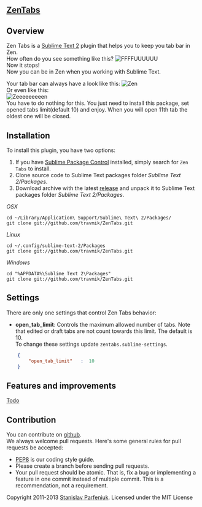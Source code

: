 ## [ZenTabs](https://github.com/travmik/ZenTabs)
## Overview  
Zen Tabs is a [Sublime Text 2](http://www.sublimetext.com/2) plugin that helps you to keep you tab bar in Zen.  
How often do you see something like this?
![FFFFUUUUUU](http://i.piccy.info/i7/ebce930b17a0f05438ef3606d7007628/4-61-545/10514189/FFFFFFFFUUUUUUUUUUUUUUUU.jpg)  
Now it stops!  
Now you can be in Zen when you working with Sublime Text.

Your tab bar can always have a look like this:
![Zen](http://i.piccy.info/i7/60762fe409fce7dea034cd53fcbca77e/4-61-545/46543111/zen.jpg)  
Or even like this:  
![Zeeeeeeeeen](http://i.piccy.info/i7/0391382da44a1fba771f40b4ff12d96d/4-61-545/46596432/zen2.jpg)  
You have to do nothing for this. You just need to install this package, set opened tabs limit(default 10) and enjoy. 
When you will open 11th tab the oldest one will be closed.

## Installation
To install this plugin, you have two options:  
1. If you have [Sublime Package Control](http://wbond.net/sublime_packages/package_control) installed, simply search for `Zen Tabs` to install.  
2. Clone source code to Sublime Text packages folder *Sublime Text 2/Packages*.  
3. Download archive with the latest [release](https://github.com/travmik/ZenTabs/releases) and unpack it to Sublime Text packages folder *Sublime Text 2/Packages*.  

*OSX*

    cd ~/Library/Application\ Support/Sublime\ Text\ 2/Packages/
    git clone git://github.com/travmik/ZenTabs.git
  
*Linux*

    cd ~/.config/sublime-text-2/Packages
    git clone git://github.com/travmik/ZenTabs.git

*Windows*

    cd "%APPDATA%\Sublime Text 2\Packages"
    git clone git://github.com/travmik/ZenTabs.git



## Settings

There are only one settings that control Zen Tabs behavior:  
* __open\_tab_limit__: Controls the maximum allowed number of tabs. 
Note that edited or draft tabs are not count towards this limit. The default is 10.  
To change these settings update `zentabs.sublime-settings`.  

```json
    {
        "open_tab_limit"   :  10
    }  
```

## Features and improvements
[Todo](TODO.todo)

## Contribution
You can contribute on [github](https://github.com/travmik/ZenTabs).    
We always welcome pull requests. Here's some general rules for pull requests be accepted:  
- [PEP8](http://www.python.org/dev/peps/pep-0008/) is our coding style guide.   
- Please create a branch before sending pull requests.   
- Your pull request should be atomic. That is, fix a bug or implementing a feature in one commit instead of multiple commit.    This is a recommendation, not a requirement.   

Copyright 2011-2013 [Stanislav Parfeniuk](http://www.linkedin.com/in/stanislavparfeniuk). Licensed under the MIT License
